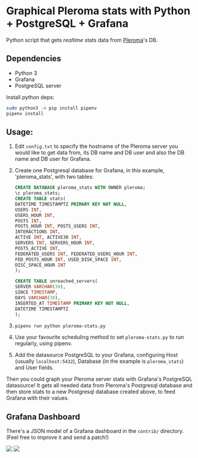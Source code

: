 # Graphical Pleroma stats with Python + PostgreSQL + Grafana

Python script that gets *realtime* stats data from [Pleroma](https://pleroma.social)'s DB.

## Dependencies

-   Python 3
-   Grafana
-   PostgreSQL server 

Install python deps:

```bash
sudo python3 -m pip install pipenv
pipenv install
```

## Usage:

1. Edit `config.txt` to specify the hostname of the Pleroma server you would like to get data from, its DB 
   name and DB user and also the DB name and DB user for Grafana.

2. Create one Postgresql database for Grafana, in this example, 'pleroma_stats', with two tables:

    ```sql
    CREATE DATABASE pleroma_stats WITH OWNER pleroma;
    \c pleroma_stats;
    CREATE TABLE stats(
    DATETIME TIMESTAMPTZ PRIMARY KEY NOT NULL,
    USERS INT,
    USERS_HOUR INT,
    POSTS INT,
    POSTS_HOUR INT, POSTS_USERS INT,
    INTERACTIONS INT,
    ACTIVE INT, ACTIVE30 INT,
    SERVERS INT, SERVERS_HOUR INT,
    POSTS_ACTIVE INT,
    FEDERATED_USERS INT, FEDERATED_USERS_HOUR INT,
    FED_POSTS_HOUR INT, USED_DISK_SPACE INT,
    DISC_SPACE_HOUR INT
    );
    
    CREATE TABLE unreached_servers(
    SERVER VARCHAR(30),
    SINCE TIMESTAMP,
    DAYS VARCHAR(30),
    INSERTED_AT TIMESTAMP PRIMARY KEY NOT NULL,
    DATETIME TIMESTAMPTZ
    );
    ```

3. `pipenv run python pleroma-stats.py`
4. Use your favourite scheduling method to set `pleroma-stats.py` to run regularly, using pipenv.
5. Add the datasource PostgreSQL to your Grafana, configuring Host (usually `localhost:5432`), Database (in the example is `pleroma_stats`) and User fields. 

Then you could graph your Pleroma server stats with Grafana's PostgreSQL datasource!
It gets all needed data from Pleroma's Postgresql database and then store stats to a new Postgresql database created above, to feed Grafana with their values.

## Grafana Dashboard

There's a JSON model of a Grafana dashboard in the `contrib/` directory.
(Feel free to improve it and send a patch!)

![](https://drop.jrgnsn.net/UCX5.png)
![](https://drop.jrgnsn.net/tYk5.png)
